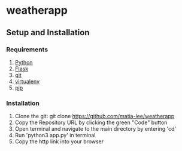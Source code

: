 # weatherapp

## Setup and Installation

### Requirements
1. [Python](https://realpython.com/installing-python/)
2. [Flask](https://flask.palletsprojects.com/en/2.3.x/installation/)
3. [git](https://git-scm.com/book/en/v2/Getting-Started-Installing-Git)
4. [virtualenv](https://docs.python.org/3/library/venv.html)
5. [pip](https://pip.pypa.io/en/stable/installation/)

### Installation
1. Clone the git: git clone https://github.com/matia-lee/weatherapp
2. Copy the Repository URL by clicking the green "Code" button
3. Open terminal and navigate to the main directory by entering 'cd'
4. Run 'python3 app.py' in terminal
5. Copy the http link into your browser 